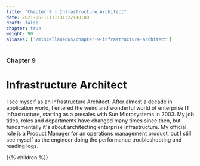 ```yaml
---
title: "Chapter 9 - Infrastructure Architect"
date: 2021-06-11T11:31:22+10:00
draft: false
chapter: true
weight: 90
aliases: ['/miscellaneous/chapter-9-infrastructure-architect']
---
```


### Chapter 9

# Infrastructure Architect

I see myself as an Infrastructure Architect. After almost a decade in application world, I entered the weird and wonderful world of enterprise IT infrastructure, starting as a presales with Sun Microsystems in 2003. My job titles, roles and departments have changed many times since then, but fundamentally it's about architecting enterprise infrastructure. My official role is a Product Manager for an operations management product, but I still see myself as the engineer doing the performance troubleshooting and reading logs.

{{% children %}}
